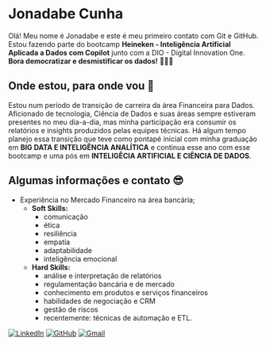 # Jonadabe Cunha
Olá! Meu nome é Jonadabe e este é meu primeiro contato com Git e GitHub. Estou fazendo parte do bootcamp **Heineken - Inteligência Artificial Aplicada a Dados com Copilot** junto com a DIO - Digital Innovation One.
 **Bora democratizar e desmistificar os dados!** 🚀🚀🚀
 
## Onde estou, para onde vou 🧭

 Estou num período de transição de carreira da área Financeira para Dados. Aficionado de tecnologia, Ciência de Dados e suas áreas sempre estiveram presentes no meu dia-a-dia, mas minha participação era consumir os relatórios e insights produzidos pelas equipes técnicas. Há algum tempo planejo essa transição que teve como pontapé inicial com minha graduação em **BIG DATA E INTELIGÊNCIA ANALÍTICA** e continua esse ano com esse bootcamp e uma pós em **INTELIGÊCIA ARTIFICIAL E CIÊNCIA DE DADOS**.

## Algumas informações e contato 😎
- Experiência no Mercado Financeiro na área bancária;
  - **Soft Skills:**
    - comunicação
    - ética
    - resiliência
    - empatia
    - adaptabilidade
    - inteligência emocional
  - **Hard Skills:**
    - análise e interpretação de relatórios
    - regulamentação bancária e de mercado
    - conhecimento em produtos e serviços financeiros
    - habilidades de negociação e CRM
    - gestão de riscos
    - recentemente: técnicas de automação e ETL.

[![LinkedIn](https://img.shields.io/badge/LinkedIn-0077B5?style=for-the-badge&logo=linkedin&logoColor=white)](https://br.linkedin.com/in/jonadabe-cunha-388b18226)
[![GitHub](https://img.shields.io/badge/GitHub-100000?style=for-the-badge&logo=github&logoColor=white)](https://github.com/jonadabe91)
[![Gmail](https://img.shields.io/badge/Gmail-333333?style=for-the-badge&logo=gmail&logoColor=red)](mailto:jonadabe.cunha@gmail.com)
